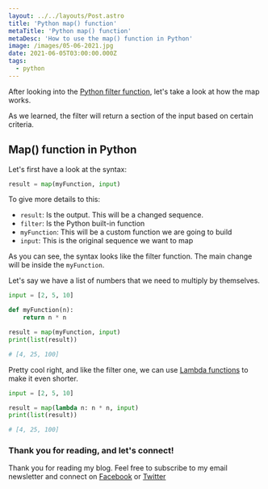 ```yaml
---
layout: ../../layouts/Post.astro
title: 'Python map() function'
metaTitle: 'Python map() function'
metaDesc: 'How to use the map() function in Python'
image: /images/05-06-2021.jpg
date: 2021-06-05T03:00:00.000Z
tags:
  - python
---
```


After looking into the [Python filter function](https://daily-dev-tips.com/posts/python-filter-function/), let's take a look at how the map works.

As we learned, the filter will return a section of the input based on certain criteria.

## Map() function in Python

Let's first have a look at the syntax:

```python
result = map(myFunction, input)
```

To give more details to this:

- `result`: Is the output. This will be a changed sequence.
- `filter`: Is the Python built-in function
- `myFunction`: This will be a custom function we are going to build
- `input`: This is the original sequence we want to map

As you can see, the syntax looks like the filter function. The main change will be inside the `myFunction`.

Let's say we have a list of numbers that we need to multiply by themselves.

```python
input = [2, 5, 10]

def myFunction(n):
    return n * n

result = map(myFunction, input)
print(list(result))

# [4, 25, 100]
```

Pretty cool right, and like the filter one, we can use [Lambda functions](https://daily-dev-tips.com/posts/python-lambda-functions/) to make it even shorter.

```python
input = [2, 5, 10]

result = map(lambda n: n * n, input)
print(list(result))

# [4, 25, 100]
```

### Thank you for reading, and let's connect!

Thank you for reading my blog. Feel free to subscribe to my email newsletter and connect on [Facebook](https://www.facebook.com/DailyDevTipsBlog) or [Twitter](https://twitter.com/DailyDevTips1)
